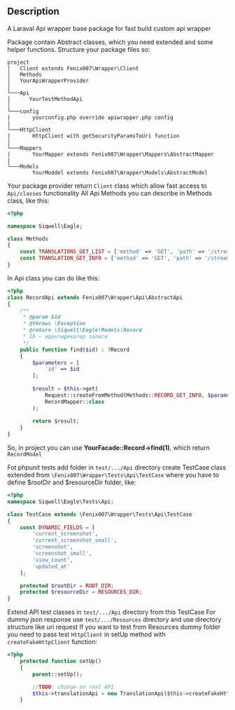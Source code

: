 ## Description
A Laraval Api wrapper base package for fast build custom api wrapper

Package contain Abstract classes, which you need extended and some helper functions.
Structure your package files so:
```
project
│   Client extends Fenix007\Wrapper\Client
│   Methods
|   YourApiWrapperProvider
│
└───Api
│      YourTestMethodApi
│   
└───config
|       yourconfig.php override apiwrapper.php config
|
└───HttpClient
|       HttpClient with getSecurityParamsToUri function
|
└───Mappers
|       YourMapper extends Fenix007\Wrapper\Mappers\AbstractMapper
|
└───Models
        YourModdel extends Fenix007\Wrapper\Models\AbstractModel
```

Your package provider return `Client` class which allow fast access to `Api/classes` functionality
All Api Methods you can describe in Methods class, like this:
```php
<?php

namespace Siqwell\Eagle;

class Methods
{
    const TRANSLATIONS_GET_LIST = ['method' => 'GET', 'path' => '/streaming/translations.json'];
    const TRANSLATION_GET_INFO = ['method' => 'GET', 'path' => '/streaming/translations/{id}.json'];
}

```

In Api class you can do like this:
```php
<?php
class RecordApi extends Fenix007\Wrapper\Api\AbstractApi
{
    /**
     * @param $id
     * @throws \Exception
     * @return \Siqwell\Eagle\Models\Record
     * ID – идентификатор записи
     */
    public function find($id) : ?Record
    {
        $parameters = [
            'id' => $id
        ];
        
        $result = $this->get(
            Request::createFromMethod(Methods::RECORD_GET_INFO, $parameters),
            RecordMapper::class
        );
        
        return $result;
    }
}
```

So, in project you can use **YourFacade::Record->find(1)**, which return `RecordModel`

Fot phpunit tests add folder in `test/.../Api` directory create TestCase class extended from `\Fenix007\Wrapper\Tests\Api\TestCase`
where you have to define $rootDir and $resourceDir folder, like:

```php
<?php
namespace Siqwell\Eagle\Tests\Api;

class TestCase extends \Fenix007\Wrapper\Tests\Api\TestCase
{
    const DYNAMIC_FIELDS = [
        'current_screenshot',
        'current_screenshot_small',
        'screenshot',
        'screenshot_small',
        'view_count',
        'updated_at'
    ];

    protected $rootDir = ROOT_DIR;
    protected $resourceDir = RESOURCES_DIR;
}
```

Extend API test classes in `test/.../Api` directory from this TestCase
For dummy json response use `test/.../Resources` directory and use directory structure like uri request
If you want to test from Resources dummy folder you need to pass test `HttpClient` in setUp method with `createFakeHttpClient` function:
```php
<?php
    protected function setUp()
    {
        parent::setUp();

        //TODO: change on real API
        $this->translationApi = new TranslationApi($this->createFakeHttpClient());
    }
```
